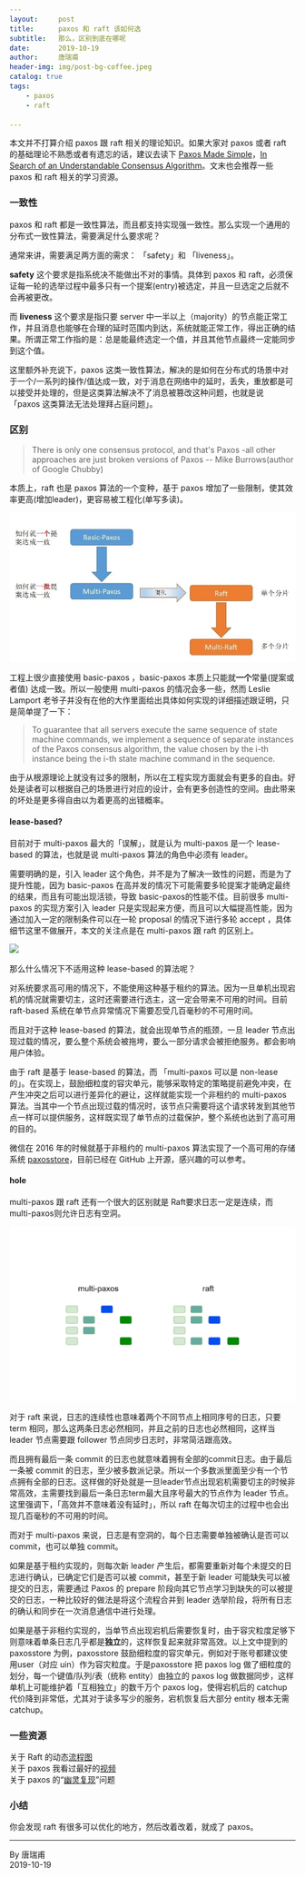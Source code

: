 ```yaml
---
layout:     post  
title:      paxos 和 raft 该如何选  
subtitle:   那么，区别到底在哪呢
date:       2019-10-19  
author:     唐瑞甫  
header-img: img/post-bg-coffee.jpeg  
catalog: true  
tags:  
    - paxos  
    - raft

---  
```


本文并不打算介绍 paxos 跟 raft 相关的理论知识。如果大家对 paxos 或者 raft 的基础理论不熟悉或者有遗忘的话，建议去读下 [Paxos Made Simple](https://lamport.azurewebsites.net/pubs/paxos-simple.pdf)，[In Search of an Understandable Consensus Algorithm](https://www.usenix.org/system/files/conference/atc14/atc14-paper-ongaro.pdf)。文末也会推荐一些 paxos 和 raft 相关的学习资源。  
  
### 一致性  
paxos 和 raft 都是一致性算法，而且都支持实现强一致性。那么实现一个通用的分布式一致性算法，需要满足什么要求呢？  
  
通常来讲，需要满足两方面的需求： 「safety」和 「liveness」。  
  
**safety** 这个要求是指系统决不能做出不对的事情。具体到 paxos 和 raft，必须保证每一轮的选举过程中最多只有一个提案(entry)被选定，并且一旦选定之后就不会再被更改。
  
而 **liveness** 这个要求是指只要 server 中一半以上（majority）的节点能正常工作，并且消息也能够在合理的延时范围内到达，系统就能正常工作，得出正确的结果。所谓正常工作指的是：总是能最终选定一个值，并且其他节点最终一定能同步到这个值。  
  
这里额外补充说下，paxos 这类一致性算法，解决的是如何在分布式的场景中对于一个/一系列的操作/值达成一致，对于消息在网络中的延时，丢失，重放都是可以接受并处理的，但是这类算法解决不了消息被篡改这种问题，也就是说 「paxos 这类算法无法处理拜占庭问题」。  
  
### 区别  
  
> There is only one consensus protocol, and that's Paxos -all other approaches are just broken versions of Paxos         -- Mike Burrows(author of Google Chubby)  
  
本质上，raft 也是 paxos 算法的一个变种，基于 paxos 增加了一些限制，使其效率更高(增加leader)，更容易被工程化(单写多读)。  
  
![演进图](/img/image/multipaxos.jpg)
  
工程上很少直接使用 basic-paxos ，basic-paxos 本质上只能就**一个**常量(提案或者值) 达成一致。所以一般使用 multi-paxos 的情况会多一些，然而 Leslie Lamport 老爷子并没有在他的大作里面给出具体如何实现的详细描述跟证明，只是简单提了一下：

> To guarantee that all servers execute the same sequence of state machine commands, we implement a sequence of separate instances of the Paxos consensus algorithm, the value chosen by the i-th instance being the i-th state machine command in the sequence.  
  
由于从根源理论上就没有过多的限制，所以在工程实现方面就会有更多的自由。好处是读者可以根据自己的场景进行对应的设计，会有更多创造性的空间。由此带来的坏处是更多得自由以为着更高的出错概率。
  
#### lease-based?  
目前对于 multi-paxos 最大的「误解」，就是认为 multi-paxos 是一个 lease-based 的算法，也就是说 multi-paxos 算法的角色中必须有 leader。  
  
需要明确的是，引入 leader 这个角色，并不是为了解决一致性的问题，而是为了提升性能，因为 basic-paxos 在高并发的情况下可能需要多轮提案才能确定最终的结果，而且有可能出现活锁，导致 basic-paxos的性能不佳。目前很多 multi-paxos 的实现方案引入 leader 只是实现起来方便，而且可以大幅提高性能，因为通过加入一定的限制条件可以在一轮 proposal 的情况下进行多轮 accept ，具体细节这里不做展开，本文的关注点是在 multi-paxos 跟 raft 的区别上。   
  
![](/img/image/paoxs.jpg) 
  
那么什么情况下不适用这种 lease-based 的算法呢？  
  
对系统要求高可用的情况下，不能使用这种基于租约的算法。因为一旦单机出现宕机的情况就需要切主，这时还需要进行选主，这一定会带来不可用的时间。目前 raft-based 系统在单节点异常情况下需要忍受几百毫秒的不可用时间。  
  
而且对于这种 lease-based 的算法，就会出现单节点的瓶颈，一旦 leader 节点出现过载的情况，要么整个系统会被拖垮，要么一部分请求会被拒绝服务。都会影响用户体验。  
  
由于 raft 是基于 lease-based 的算法，而 「multi-paxos 可以是 non-lease 的」。在实现上，鼓励细粒度的容灾单元，能够采取特定的策略提前避免冲突，在产生冲突之后可以进行差异化的避让，这样就能实现一个非租约的 multi-paxos 算法。当其中一个节点出现过载的情况时，该节点只需要将这个请求转发到其他节点一样可以提供服务，这样既实现了单节点的过载保护，整个系统也达到了高可用的目的。  
  
微信在 2016 年的时候就基于非租约的 multi-paxos 算法实现了一个高可用的存储系统 [paxosstore](https://github.com/Tencent/paxosstore)，目前已经在 GitHub 上开源，感兴趣的可以参考。  
  
#### hole  
multi-paxos 跟 raft 还有一个很大的区别就是 Raft要求日志一定是连续，而 multi-paxos则允许日志有空洞。  
  
![](/img/image/raft.jpg)
  
对于 raft 来说，日志的连续性也意味着两个不同节点上相同序号的日志，只要 term 相同，那么这两条日志必然相同，并且之前的日志也必然相同，这样当 leader 节点需要跟 follower 节点同步日志时，非常简洁跟高效。  
  
而且拥有最后一条 commit 的日志也就意味着拥有全部的commit日志。由于最后一条被 commit 的日志，至少被多数派记录。所以一个多数派里面至少有一个节点拥有全部的日志。这样做的好处就是一旦leader节点出现宕机需要切主的时候非常高效，主需要找到最后一条日志term最大且序号最大的节点作为 leader 节点。这里强调下，「高效并不意味着没有延时」，所以 raft 在每次切主的过程中也会出现几百毫秒的不可用的时间。  
  
而对于 multi-paxos 来说，日志是有空洞的，每个日志需要单独被确认是否可以 commit，也可以单独 commit。  
  
如果是基于租约实现的，则每次新 leader 产生后，都需要重新对每个未提交的日志进行确认，已确定它们是否可以被 commit，甚至于新 leader 可能缺失可以被提交的日志，需要通过 Paxos 的 prepare 阶段向其它节点学习到缺失的可以被提交的日志，一种比较好的做法是将这个流程合并到 leader 选举阶段，将所有日志的确认和同步在一次消息通信中进行处理。  
  
如果是基于非租约实现的，当单节点出现宕机后需要恢复时，由于容灾粒度足够下则意味着单条日志几乎都是**独立**的，这样恢复起来就非常高效。以上文中提到的 paxosstore 为例，paxosstore 鼓励细粒度的容灾单元，例如对于账号都建议使用user（对应 uin）作为容灾粒度。于是paxosstore 把 paxos log 做了细粒度的划分，每一个键值/队列/表（统称 entity）由独立的 paxos log 做数据同步，这样单机上可能维护着「互相独立」的数千万个 paxos log，使得宕机后的 catchup 代价降到非常低，尤其对于读多写少的服务，宕机恢复后大部分 entity 根本无需catchup。  
  
### 一些资源  

关于 Raft 的动态[流程图](http://thesecretlivesofdata.com/raft/)  
关于 paxos 我看过最好的[视频](https://www.youtube.com/watch?v=JEpsBg0AO6o)  
关于 paxos 的“[幽灵复现](http://oceanbase.org.cn/?p=111)”问题  
  
### 小结  
  
你会发现 raft 有很多可以优化的地方，然后改着改着，就成了 paxos。
  
---
  By 唐瑞甫  
  2019-10-19

